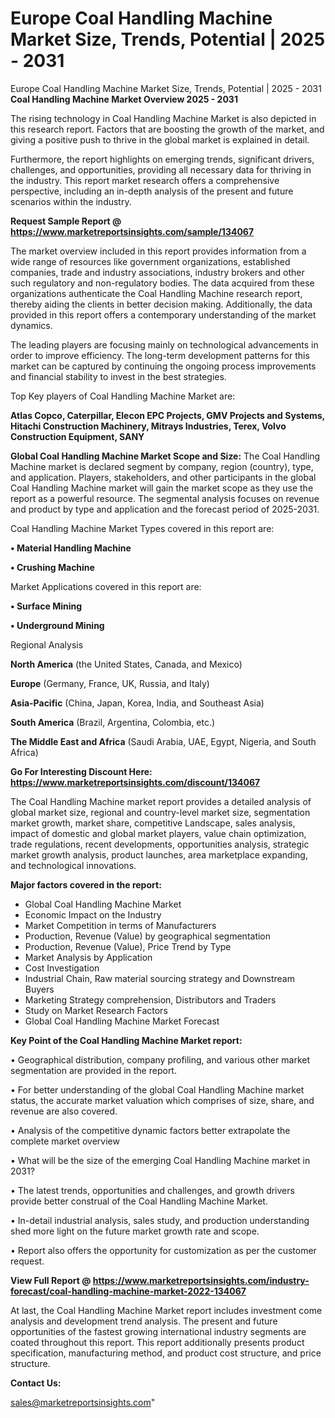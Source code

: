 # Europe Coal Handling Machine Market Size, Trends, Potential | 2025 - 2031
Europe Coal Handling Machine Market Size, Trends, Potential | 2025 - 2031
<Strong> Coal Handling Machine Market Overview 2025 - 2031</strong>

The rising technology in Coal Handling Machine Market is also depicted in this research report. Factors that are boosting the growth of the market, and giving a positive push to thrive in the global market is explained in detail.

Furthermore, the report highlights on emerging trends, significant drivers, challenges, and opportunities, providing all necessary data for thriving in the industry. This report market research offers a comprehensive perspective, including an in-depth analysis of the present and future scenarios within the industry.

<strong>Request Sample Report @ <a href=https://www.marketreportsinsights.com/sample/134067>https://www.marketreportsinsights.com/sample/134067</a></strong>

The market overview included in this report provides information from a wide range of resources like government organizations, established companies, trade and industry associations, industry brokers and other such regulatory and non-regulatory bodies. The data acquired from these organizations authenticate the Coal Handling Machine research report, thereby aiding the clients in better decision making. Additionally, the data provided in this report offers a contemporary understanding of the market dynamics.

The leading players are focusing mainly on technological advancements in order to improve efficiency. The long-term development patterns for this market can be captured by continuing the ongoing process improvements and financial stability to invest in the best strategies.

Top Key players of Coal Handling Machine Market are:

<strong>Atlas Copco, Caterpillar, Elecon EPC Projects, GMV Projects and Systems, Hitachi Construction Machinery, Mitrays Industries, Terex, Volvo Construction Equipment, SANY</strong>

<strong><b>Global Coal Handling Machine Market Scope and Size:</b></strong>
The Coal Handling Machine market is declared segment by company, region (country), type, and application. Players, stakeholders, and other participants in the global Coal Handling Machine market will gain the market scope as they use the report as a powerful resource. The segmental analysis focuses on revenue and product by type and application and the forecast period of 2025-2031.

Coal Handling Machine Market Types covered in this report are:

<strong>• Material Handling Machine

• Crushing Machine</strong>

Market Applications covered in this report are:

<strong>• Surface Mining

• Underground Mining</strong> 

Regional Analysis

<strong>North America</strong> (the United States, Canada, and Mexico)

<strong>Europe</strong> (Germany, France, UK, Russia, and Italy)

<strong>Asia-Pacific</strong> (China, Japan, Korea, India, and Southeast Asia)

<strong>South America</strong> (Brazil, Argentina, Colombia, etc.)

<strong>The Middle East and Africa</strong> (Saudi Arabia, UAE, Egypt, Nigeria, and South Africa)

<strong>Go For Interesting Discount Here: <a href=https://www.marketreportsinsights.com/discount/134067>https://www.marketreportsinsights.com/discount/134067</a></strong>

The Coal Handling Machine market report provides a detailed analysis of global market size, regional and country-level market size, segmentation market growth, market share, competitive Landscape, sales analysis, impact of domestic and global market players, value chain optimization, trade regulations, recent developments, opportunities analysis, strategic market growth analysis, product launches, area marketplace expanding, and technological innovations.

<strong><b>Major factors covered in the report:</b></strong>
<ul>
  <li>Global Coal Handling Machine Market </li>
  <li>Economic Impact on the Industry</li>
  <li>Market Competition in terms of Manufacturers</li>
  <li>Production, Revenue (Value) by geographical segmentation</li>
  <li>Production, Revenue (Value), Price Trend by Type</li>
  <li>Market Analysis by Application</li>
  <li>Cost Investigation</li>
  <li>Industrial Chain, Raw material sourcing strategy and Downstream Buyers</li>
  <li>Marketing Strategy comprehension, Distributors and Traders</li>
  <li>Study on Market Research Factors</li>
  <li>Global Coal Handling Machine Market Forecast</li>
</ul>

<strong><b>Key Point of the Coal Handling Machine Market report:</b></strong>

• Geographical distribution, company profiling, and various other market segmentation are provided in the report.

• For better understanding of the global Coal Handling Machine market status, the accurate market valuation which comprises of size, share, and revenue are also covered.

• Analysis of the competitive dynamic factors better extrapolate the complete market overview

• What will be the size of the emerging Coal Handling Machine market in 2031?

• The latest trends, opportunities and challenges, and growth drivers provide better construal of the Coal Handling Machine Market.

• In-detail industrial analysis, sales study, and production understanding shed more light on the future market growth rate and scope.

• Report also offers the opportunity for customization as per the customer request.

<strong><b>View Full Report @ <a href=https://www.marketreportsinsights.com/industry-forecast/coal-handling-machine-market-2022-134067>https://www.marketreportsinsights.com/industry-forecast/coal-handling-machine-market-2022-134067</a></b></strong>


At last, the Coal Handling Machine Market report includes investment come analysis and development trend analysis. The present and future opportunities of the fastest growing international industry segments are coated throughout this report. This report additionally presents product specification, manufacturing method, and product cost structure, and price structure.

<strong>Contact Us:</strong>

sales@marketreportsinsights.com"
